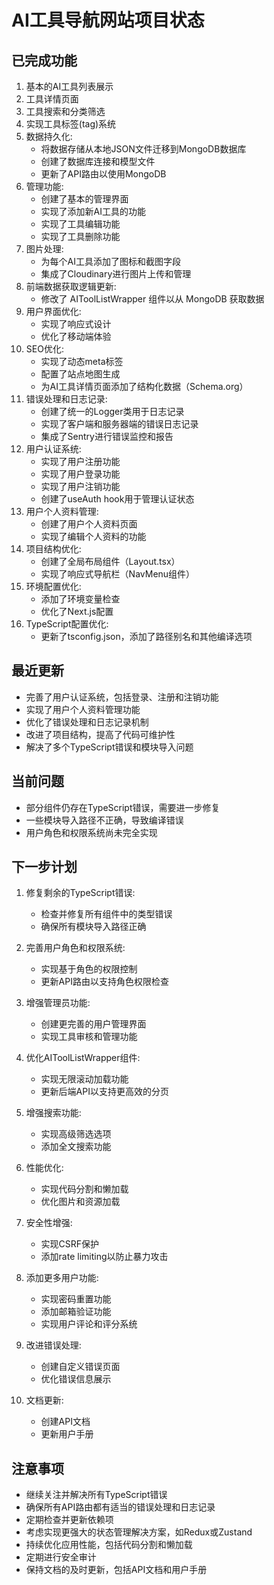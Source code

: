 # AI工具导航网站项目状态

## 已完成功能
1. 基本的AI工具列表展示
2. 工具详情页面
3. 工具搜索和分类筛选
4. 实现工具标签(tag)系统
5. 数据持久化:
   - 将数据存储从本地JSON文件迁移到MongoDB数据库
   - 创建了数据库连接和模型文件
   - 更新了API路由以使用MongoDB
6. 管理功能:
   - 创建了基本的管理界面
   - 实现了添加新AI工具的功能
   - 实现了工具编辑功能
   - 实现了工具删除功能
7. 图片处理:
   - 为每个AI工具添加了图标和截图字段
   - 集成了Cloudinary进行图片上传和管理
8. 前端数据获取逻辑更新:
   - 修改了 AIToolListWrapper 组件以从 MongoDB 获取数据
9. 用户界面优化:
   - 实现了响应式设计
   - 优化了移动端体验
10. SEO优化:
    - 实现了动态meta标签
    - 配置了站点地图生成
    - 为AI工具详情页面添加了结构化数据（Schema.org）
11. 错误处理和日志记录:
    - 创建了统一的Logger类用于日志记录
    - 实现了客户端和服务器端的错误日志记录
    - 集成了Sentry进行错误监控和报告
12. 用户认证系统:
    - 实现了用户注册功能
    - 实现了用户登录功能
    - 实现了用户注销功能
    - 创建了useAuth hook用于管理认证状态
13. 用户个人资料管理:
    - 创建了用户个人资料页面
    - 实现了编辑个人资料的功能
14. 项目结构优化:
    - 创建了全局布局组件（Layout.tsx）
    - 实现了响应式导航栏（NavMenu组件）
15. 环境配置优化:
    - 添加了环境变量检查
    - 优化了Next.js配置
16. TypeScript配置优化:
    - 更新了tsconfig.json，添加了路径别名和其他编译选项

## 最近更新
- 完善了用户认证系统，包括登录、注册和注销功能
- 实现了用户个人资料管理功能
- 优化了错误处理和日志记录机制
- 改进了项目结构，提高了代码可维护性
- 解决了多个TypeScript错误和模块导入问题

## 当前问题
- 部分组件仍存在TypeScript错误，需要进一步修复
- 一些模块导入路径不正确，导致编译错误
- 用户角色和权限系统尚未完全实现

## 下一步计划
1. 修复剩余的TypeScript错误:
   - 检查并修复所有组件中的类型错误
   - 确保所有模块导入路径正确

2. 完善用户角色和权限系统:
   - 实现基于角色的权限控制
   - 更新API路由以支持角色权限检查

3. 增强管理员功能:
   - 创建更完善的用户管理界面
   - 实现工具审核和管理功能

4. 优化AIToolListWrapper组件:
   - 实现无限滚动加载功能
   - 更新后端API以支持更高效的分页

5. 增强搜索功能:
   - 实现高级筛选选项
   - 添加全文搜索功能

6. 性能优化:
   - 实现代码分割和懒加载
   - 优化图片和资源加载

7. 安全性增强:
   - 实现CSRF保护
   - 添加rate limiting以防止暴力攻击

8. 添加更多用户功能:
   - 实现密码重置功能
   - 添加邮箱验证功能
   - 实现用户评论和评分系统

9. 改进错误处理:
   - 创建自定义错误页面
   - 优化错误信息展示

10. 文档更新:
    - 创建API文档
    - 更新用户手册

## 注意事项
- 继续关注并解决所有TypeScript错误
- 确保所有API路由都有适当的错误处理和日志记录
- 定期检查并更新依赖项
- 考虑实现更强大的状态管理解决方案，如Redux或Zustand
- 持续优化应用性能，包括代码分割和懒加载
- 定期进行安全审计
- 保持文档的及时更新，包括API文档和用户手册